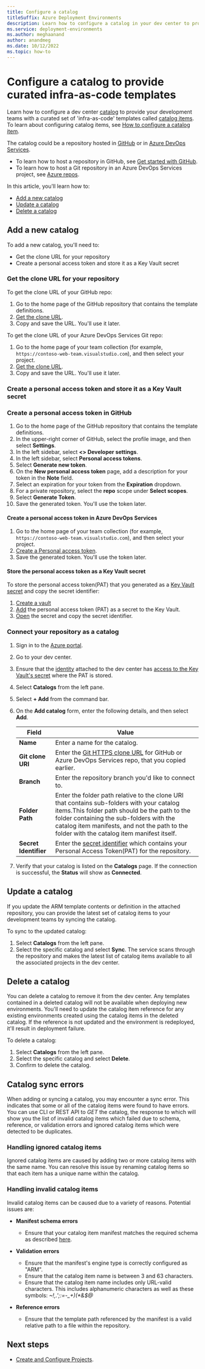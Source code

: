 ```yaml
---
title: Configure a catalog
titleSuffix: Azure Deployment Environments
description: Learn how to configure a catalog in your dev center to provide curated infra-as-code templates to your development teams to deploy self-serve environments.
ms.service: deployment-environments
ms.author: meghaanand
author: anandmeg
ms.date: 10/12/2022
ms.topic: how-to
---
```


# Configure a catalog to provide curated infra-as-code templates

Learn how to configure a dev center [catalog](./concept-environments-key-concepts.md#catalogs) to provide your development teams with a curated set of 'infra-as-code' templates called [catalog items](./concept-environments-key-concepts.md#catalog-items). To learn about configuring catalog items, see [How to configure a catalog item](./configure-catalog-item.md). 

The catalog could be a repository hosted in [GitHub](https://github.com) or in [Azure DevOps Services](https://dev.azure.com/).

* To learn how to host a repository in GitHub, see [Get started with GitHub](https://docs.github.com/get-started).
* To learn how to host a Git repository in an Azure DevOps Services project, see [Azure repos](https://azure.microsoft.com/services/devops/repos/).

In this article, you'll learn how to:

* [Add a new catalog](#add-a-new-catalog)
* [Update a catalog](#update-a-catalog)
* [Delete a catalog](#delete-a-catalog)

## Add a new catalog

To add a new catalog, you'll need to:

 - Get the clone URL for your repository
 - Create a personal access token and store it as a Key Vault secret

### Get the clone URL for your repository

To get the clone URL of your GitHub repo:

1. Go to the home page of the GitHub repository that contains the template definitions.
1. [Get the clone URL](/azure/devops/repos/git/clone#get-the-clone-url-of-a-github-repo).
1. Copy and save the URL. You'll use it later.

To get the clone URL of your Azure DevOps Services Git repo:

1. Go to the home page of your team collection (for example, `https://contoso-web-team.visualstudio.com`), and then select your project.
1. [Get the clone URL](/azure/devops/repos/git/clone#get-the-clone-url-of-an-azure-repos-git-repo).
1. Copy and save the URL. You'll use it later.

### Create a personal access token and store it as a Key Vault secret

### Create a personal access token in GitHub

1. Go to the home page of the GitHub repository that contains the template definitions.
1. In the upper-right corner of GitHub, select the profile image, and then select **Settings**.
1. In the left sidebar, select **<> Developer settings**.
1. In the left sidebar, select **Personal access tokens**.
1. Select **Generate new token**.
1. On the **New personal access token** page, add a description for your token in the **Note** field.
1. Select an expiration for your token from the **Expiration** dropdown.
1. For a private repository, select the **repo** scope under **Select scopes**.
1. Select **Generate Token**.
1. Save the generated token. You'll use the token later.

#### Create a personal access token in Azure DevOps Services

1. Go to the home page of your team collection (for example, `https://contoso-web-team.visualstudio.com`), and then select your project.
1. [Create a Personal access token](/azure/devops/organizations/accounts/use-personal-access-tokens-to-authenticate#create-a-pat).
1. Save the generated token. You'll use the token later.

#### Store the personal access token as a Key Vault secret

To store the personal access token(PAT) that you generated as a [Key Vault secret](../key-vault/secrets/about-secrets.md) and copy the secret identifier:
1. [Create a vault](../key-vault/general/quick-create-portal.md#create-a-vault)
1. [Add](../key-vault/secrets/quick-create-portal.md#add-a-secret-to-key-vault) the personal access token (PAT) as a secret to the Key Vault.
1. [Open](../key-vault/secrets/quick-create-portal.md#retrieve-a-secret-from-key-vault) the secret and copy the secret identifier.

### Connect your repository as a catalog

1. Sign in to the [Azure portal](https://portal.azure.com/).
1. Go to your dev center.
1. Ensure that the [identity](./how-to-configure-managed-identity.md) attached to the dev center has [access to the Key Vault's secret](./how-to-configure-managed-identity.md#assign-the-managed-identity-access-to-the-key-vault-secret) where the PAT is stored.
1. Select **Catalogs** from the left pane.
1. Select **+ Add** from the command bar.
1. On the **Add catalog** form, enter the following details, and then select **Add**.

    | Field | Value |
    | ----- | ----- |
    | **Name** | Enter a name for the catalog. |
    | **Git clone URI**  | Enter the [Git HTTPS clone URL](#get-the-clone-url-for-your-repository) for GitHub or Azure DevOps Services repo, that you copied earlier.|
    | **Branch**  | Enter the repository branch you'd like to connect to.|
    | **Folder Path**  | Enter the folder path relative to the clone URI that contains sub-folders with your catalog items.This folder path should be the path to the folder containing the sub-folders with the catalog item manifests, and not the path to the folder with the catalog item manifest itself.|
    | **Secret Identifier**| Enter the [secret identifier](#create-a-personal-access-token-and-store-it-as-a-key-vault-secret) which contains your Personal Access Token(PAT) for the repository.|

1. Verify that your catalog is listed on the **Catalogs** page. If the connection is successful, the **Status** will show as **Connected**.

## Update a catalog

If you update the ARM template contents or definition in the attached repository, you can provide the latest set of catalog items to your development teams by syncing the catalog.

To sync to the updated catalog:

1. Select **Catalogs** from the left pane.
1. Select the specific catalog and select **Sync**. The service scans through the repository and makes the latest list of catalog items available to all the associated projects in the dev center.

## Delete a catalog

You can delete a catalog to remove it from the dev center. Any templates contained in a deleted catalog will not be available when deploying new environments. You'll need to update the catalog item reference for any existing environments created using the catalog items in the deleted catalog. If the reference is not updated and the environment is redeployed, it'll result in deployment failure. 

To delete a catalog:

1. Select **Catalogs** from the left pane.
1. Select the specific catalog and select **Delete**.
1. Confirm to delete the catalog.

## Catalog sync errors

When adding or syncing a catalog, you may encounter a sync error. This indicates that some or all of the catalog items were found to have errors. You can use CLI or REST API to *GET* the catalog, the response to which will show you the list of invalid catalog items which failed due to schema, reference, or validation errors and ignored catalog items which were detected to be duplicates.

### Handling ignored catalog items

Ignored catalog items are caused by adding two or more catalog items with the same name. You can resolve this issue by renaming catalog items so that each item has a unique name within the catalog.

### Handling invalid catalog items

Invalid catalog items can be caused due to a variety of reasons. Potential issues are:

  - **Manifest schema errors**
    - Ensure that your catalog item manifest matches the required schema as described [here](./configure-catalog-item.md#manifest).

  - **Validation errors**
    - Ensure that the manifest's engine type is correctly configured as "ARM".
    - Ensure that the catalog item name is between 3 and 63 characters.
    - Ensure that the catalog item name includes only URL-valid characters. This includes alphanumeric characters as well as these symbols: *~!,.';:=-\_+)(\*&$@*
  
  - **Reference errors**
    - Ensure that the template path referenced by the manifest is a valid relative path to a file within the repository.

## Next steps

* [Create and Configure Projects](./quickstart-create-and-configure-projects.md).
